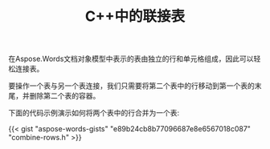 ﻿---
title: C++中的联接表
second_title: Aspose.Words对于C++
articleTitle: 连接表
linktitle: 连接表
description: "高级表格操作。 如何将两个表合并为一个C++。 使用C++连接表。"
type: docs
weight: 90
url: /zh/cpp/join-tables/
---

在Aspose.Words文档对象模型中表示的表由独立的行和单元格组成，因此可以轻松连接表。

要操作一个表与另一个表连接，我们只需要将第二个表中的行移动到第一个表的末尾，并删除第二个表的容器。

下面的代码示例演示如何将两个表中的行合并为一个表:

{{< gist "aspose-words-gists" "e89b24cb8b77096687e8e6567018c087" "combine-rows.h" >}}
